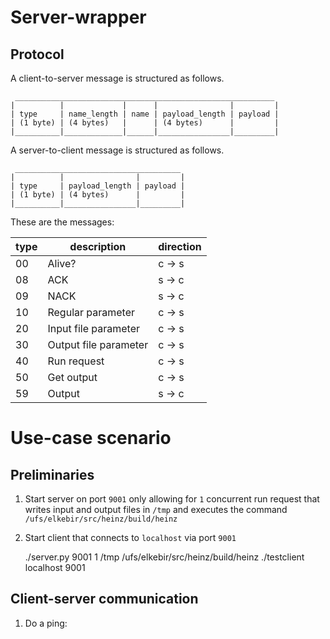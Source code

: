 Server-wrapper
==============

Protocol
--------

A client-to-server message is structured as follows.

     __________________________________________________________
    |          |             |      |                |         |
    | type     | name_length | name | payload_length | payload |
    | (1 byte) | (4 bytes)   |      | (4 bytes)      |         |
    |__________|_____________|______|________________|_________|

A server-to-client message is structured as follows.

     _____________________________________
    |          |                |         |
    | type     | payload_length | payload |
    | (1 byte) | (4 bytes)      |         |
    |__________|________________|_________|


These are the messages:

| type | description           | direction |
|------|-----------------------|-----------|
| 00   | Alive?                | c -> s    |
| 08   | ACK                   | s -> c    |
| 09   | NACK                  | s -> c    |
| 10   | Regular parameter     | c -> s    |
| 20   | Input file parameter  | c -> s    |
| 30   | Output file parameter | c -> s    |
| 40   | Run request           | c -> s    |
| 50   | Get output            | c -> s    |
| 59   | Output                | s -> c    |

Use-case scenario
=================

Preliminaries
-------------

1. Start server on port `9001` only allowing for `1` concurrent run request that writes input and output files in `/tmp` and executes the command `/ufs/elkebir/src/heinz/build/heinz`

2. Start client that connects to `localhost` via port `9001`



    ./server.py 9001 1 /tmp /ufs/elkebir/src/heinz/build/heinz
    ./testclient localhost 9001
    
    
Client-server communication
---------------------------
    
1. Do a ping:


